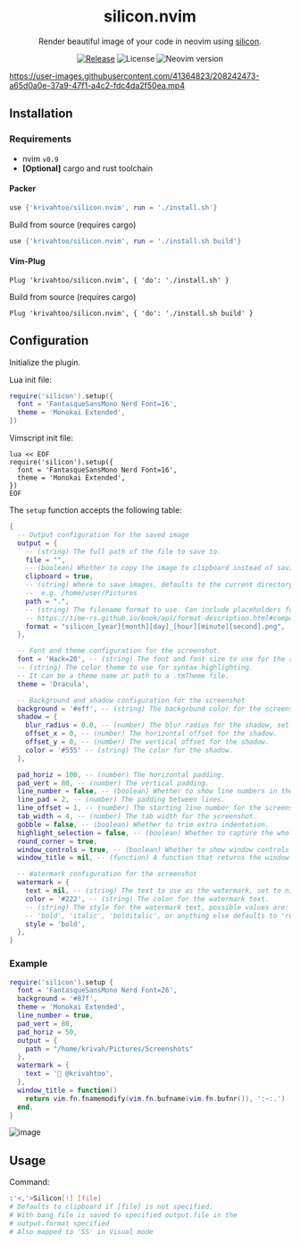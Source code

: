 <div align="center">

# silicon.nvim

Render beautiful image of your code in neovim using [silicon](https://github.com/Aloxaf/silicon).

[![Release](https://github.com/krivahtoo/silicon.nvim/actions/workflows/release.yml/badge.svg)](https://github.com/krivahtoo/silicon.nvim/actions/workflows/ci.yml)
![License](https://img.shields.io/github/license/krivahtoo/silicon.nvim)
![Neovim version](https://img.shields.io/badge/Neovim-0.7-57A143?logo=neovim)

</div>

<!-- panvimdoc-ignore-start -->

https://user-images.githubusercontent.com/41364823/208242473-a65d0a0e-37a9-47f1-a4c2-fdc4da2f50ea.mp4

<!-- panvimdoc-ignore-end -->

## Installation

### Requirements

- nvim `v0.9`
- **[Optional]** cargo and rust toolchain

#### Packer

```lua
use {'krivahtoo/silicon.nvim', run = './install.sh'}
```

Build from source (requires cargo)

```lua
use {'krivahtoo/silicon.nvim', run = './install.sh build'}
```

#### Vim-Plug

```vim
Plug 'krivahtoo/silicon.nvim', { 'do': './install.sh' }
```

Build from source (requires cargo)

```vim
Plug 'krivahtoo/silicon.nvim', { 'do': './install.sh build' }
```

## Configuration

Initialize the plugin.

Lua init file:
```lua
require('silicon').setup({
  font = 'FantasqueSansMono Nerd Font=16',
  theme = 'Monokai Extended',
})
```

Vimscript init file:
```vim
lua << EOF
require('silicon').setup({
  font = 'FantasqueSansMono Nerd Font=16',
  theme = 'Monokai Extended',
})
EOF
```

The `setup` function accepts the following table:

```lua
{
  -- Output configuration for the saved image
  output = {
    -- (string) The full path of the file to save to.
    file = "",
    -- (boolean) Whether to copy the image to clipboard instead of saving to file.
    clipboard = true,
    -- (string) Where to save images, defaults to the current directory.
    --  e.g. /home/user/Pictures
    path = ".",
    -- (string) The filename format to use. Can include placeholders for date and time.
    -- https://time-rs.github.io/book/api/format-description.html#components
    format = "silicon_[year][month][day]_[hour][minute][second].png",
  },

  -- Font and theme configuration for the screenshot.
  font = 'Hack=20', -- (string) The font and font size to use for the screenshot.
  -- (string) The color theme to use for syntax highlighting.
  -- It can be a theme name or path to a .tmTheme file.
  theme = 'Dracula',

  -- Background and shadow configuration for the screenshot
  background = '#eff', -- (string) The background color for the screenshot.
  shadow = {
    blur_radius = 0.0, -- (number) The blur radius for the shadow, set to 0.0 for no shadow.
    offset_x = 0, -- (number) The horizontal offset for the shadow.
    offset_y = 0, -- (number) The vertical offset for the shadow.
    color = '#555' -- (string) The color for the shadow.
  },

  pad_horiz = 100, -- (number) The horizontal padding.
  pad_vert = 80, -- (number) The vertical padding.
  line_number = false, -- (boolean) Whether to show line numbers in the screenshot.
  line_pad = 2, -- (number) The padding between lines.
  line_offset = 1, -- (number) The starting line number for the screenshot.
  tab_width = 4, -- (number) The tab width for the screenshot.
  gobble = false, -- (boolean) Whether to trim extra indentation.
  highlight_selection = false, -- (boolean) Whether to capture the whole file and highlight selected lines.
  round_corner = true,
  window_controls = true, -- (boolean) Whether to show window controls (minimize, maximize, close) in the screenshot.
  window_title = nil, -- (function) A function that returns the window title as a string.

  -- Watermark configuration for the screenshot
  watermark = {
    text = nil, -- (string) The text to use as the watermark, set to nil to disable.
    color = '#222', -- (string) The color for the watermark text.
    -- (string) The style for the watermark text, possible values are:
    -- 'bold', 'italic', 'bolditalic', or anything else defaults to 'regular'.
    style = 'bold',
  },
}
```

### Example

```lua
require('silicon').setup {
  font = 'FantasqueSansMono Nerd Font=26',
  background = '#87f',
  theme = 'Monokai Extended',
  line_number = true,
  pad_vert = 80,
  pad_horiz = 50,
  output = {
    path = "/home/krivah/Pictures/Screenshots"
  },
  watermark = {
    text = ' @krivahtoo',
  },
  window_title = function()
    return vim.fn.fnamemodify(vim.fn.bufname(vim.fn.bufnr()), ':~:.')
  end,
}
```

<!-- panvimdoc-ignore-start -->

![image](https://user-images.githubusercontent.com/41364823/219902305-6efa37cf-4ee4-4e6b-803b-39c344a56dfe.png)

<!-- panvimdoc-ignore-end -->

## Usage

Command:

```bash
:'<,'>Silicon[!] [file]
# Defaults to clipboard if [file] is not specified.
# With bang file is saved to specified output.file in the
# output.format specified
# Also mapped to 'SS' in Visual mode
```